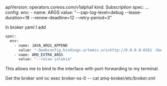 apiVersion: operators.coreos.com/v1alpha1
kind: Subscription
spec:
  ...
  config:
    env:
    - name: ARGS
      value: "--zap-log-level=debug --lease-duration=18 --renew-deadline=12 --retry-period=3"

In broker yaml I add
```bash
spec:
  env:
    - name: JAVA_ARGS_APPEND
      value: "-Dwebconfig.bindings.artemis.uri=http://0.0.0.0:8161 -Dartemis.acceptors.amqp.host=0.0.0.0"
    - name: AMQ_EXTRA_ARGS
      value: "--relax-jolokia"
```

This allows me to bind to the interface with port-forwarding to my terminal.

Get the broker xml
oc exec broker-ss-0 -- cat amq-broker/etc/broker.xml